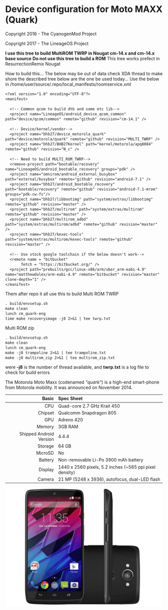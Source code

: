 Device configuration for Moto MAXX (Quark)
==============================
Copyright 2016 - The CyanogenMod Project

Copyright 2017 - The LineageOS   Project

**I use this tree to build MultiROM TWRP in Nougat cm-14.x and cm-14.x base source**
**Do not use this tree to build a ROM**
This tree works prefect in ResurrectionRemix Nougat

How to build this...
The below may be out of data check XDA thread to make shore the described tree below are the one be used today...
Use the below in /home/user/source/.repo/local_manifests/roomservice.xml

	<?xml version="1.0" encoding="UTF-8"?>
	<manifest>

	  <!-- Common qcom to build dtb and some etc lib-->
	  <project name="LineageOS/android_device_qcom_common" path="device/qcom/common" remote="github" revision="cm-14.1" />

	  <!-- Device/kernel/vendor-->
	  <project name="bhb27/device_motorola_quark" path="device/motorola/quark" remote="github" revision="MULTI_TWRP" />
	  <project name="bhb27/BHB27Kernel" path="kernel/motorola/apq8084" remote="github" revision="N_c" />

	  <!-- Need to build MULTI_ROM_TWRP-->
	  <remove-project path="bootable/recovery" name="LineageOS/android_bootable_recovery" groups="pdk" />
	  <project name="omnirom/android_external_busybox"  path="external/busybox" remote="github" revision="android-7.1" />
	  <project name="bhb27/android_bootable_recovery" path="bootable/recovery" remote="github" revision="android-7.1-mrom" groups="pdk-cw-fs"/>
	  <project name="bhb27/libbootimg" path="system/extras/libbootimg" remote="github" revision="master" />
	  <project name="bhb27/multirom" path="system/extras/multirom" remote="github" revision="master" />
	  <project name="bhb27/multirom_adbd" path="system/extras/multirom/adbd" remote="github" revision="master" />
	  <project name="bhb27/kexec-tools" path="system/extras/multirom/kexec-tools" remote="github" revision="master" />

	  <!-- Use stock google toolchain if the below doesn't work-->
	  <remote name = "bitbucket"
		   fetch = "https://bitbucket.org/" />
	  <project path="prebuilts/gcc/linux-x86/arm/uber_arm-eabi-4.9" name="matthewdalex/arm-eabi-4.9" remote="bitbucket" revision="master" clone-depth="1" />
	</manifest>

Them after repo it all use this to build Multi ROM TWRP

	. build/envsetup.sh
	make clean
	lunch cm_quark-eng
	time make recoveryimage -j8 2>&1 | tee twrp.txt

Multi ROM zip

	. build/envsetup.sh
	make clean
	lunch cm_quark-eng
	make -j8 trampoline 2>&1 | tee trampoline.txt
	make -j8 multirom_zip 2>&1 | tee multirom_zip.txt

were **-j8** is the number of thread available, and **twrp.txt** is a log file to check for build errors

The Motorola Moto Maxx (codenamed _"quark"_) is a high-end smart-phone from Motorola mobility.
It was announced on November 2014.

Basic   | Spec Sheet
-------:|:-------------------------
CPU     | Quad-core 2.7 GHz Krait 450
Chipset | Qualcomm Snapdragon 805
GPU     | Adreno 420
Memory  | 3GB RAM
Shipped Android Version | 4.4.4
Storage | 64 GB
MicroSD | No
Battery | Non-removable Li-Po 3900 mAh battery
Display | 1440 x 2560 pixels, 5.2 inches (~565 ppi pixel density)
Camera  | 21 MP (5248 x 3936), autofocus, dual-LED flash


![MOTO MAXX](https://raw.githubusercontent.com/bhb27/scripts/f45458e4bc40dcc6d71ed933d49dad01a3b63f4b/etc/images/moto-maxx.jpg "MOTO MAXX")
